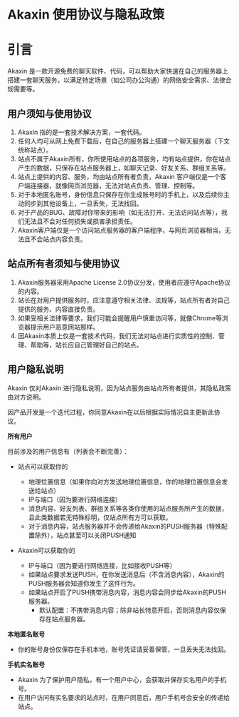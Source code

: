 # Akaxin 使用协议与隐私政策

引言
==

Akaxin 是一款开源免费的聊天软件、代码，可以帮助大家快速在自己的服务器上搭建一套聊天服务，以满足特定场景（如公司办公沟通）的网络安全需求、法律合规需要等。


用户须知与使用协议
----

1. Akaxin 指的是一套技术解决方案，一套代码。
2. 任何人均可从网上免费下载后，在自己的服务器上搭建一个聊天服务器（下文统称站点）。
3. 站点不属于Akaxin所有，你所使用站点的各项服务，均有站点提供，你在站点产生的数据，只保存在站点服务器上，如聊天记录、好友关系、群组关系等。
4. 站点上提供的内容、服务，均由站点所有者负责，Akaxin 客户端仅是一个客户端连接器，就像网页浏览器，无法对站点负责、管理、控制等。
5. 对于本地匿名账号，身份信息只保存在你生成账号时的手机上，以及后续你主动同步到其他设备上，一旦丢失，无法找回。
6. 对于产品的BUG、故障对你带来的影响（如无法打开、无法访问站点等），我们无法且不会对任何损失或损害承担责任。
7. Akaxin客户端仅是一个访问站点服务器的客户端程序，与网页浏览器相当，无法且不会站点内容负责。

站点所有者须知与使用协议
----

1. Akaxin服务器采用Apache License 2.0协议分发，使用者应遵守Apache协议的内容。
2. 站长在对用户提供服务时，应注意遵守相关法律、法规等，站点所有者对自己提供的服务、内容直接负责。
3. 如果受相关法律等要求，我们可能会提醒用户慎重访问等，就像Chrome等浏览器提示用户恶意网站那样。
4. 因Akaxin本质上仅是一套技术代码，我们无法对站点进行实质性的控制、管理、帮助等，站长应自己管理好自己的站点。

用户隐私说明
----

Akaxin 仅对Akaxin 进行隐私说明，因为站点服务由站点所有者提供，其隐私政策由对方说明。

因产品开发是一个迭代过程，你同意Akaxin在以后根据实际情况自主更新此协议。

**所有用户**

目前涉及的用户信息有（列表会不断完善）：

* 站点可以获取你的
  * 地理位置信息（如果你向对方发送地理位置信息，你的地理位置信息会发送给站点）
  * IP与端口（因为要进行网络连接）
  * 消息内容、好友列表、群组关系等各类你使用的站点服务所产生的数据，且此类数据若无特殊标明，仅站点所有方可以获取。
  * 对于消息内容，站点服务器并不会传递给Akaxin的PUSH服务器（特殊配置除外），站点甚至可以关闭PUSH通知

* Akaxin可以获取你的
  * IP与端口（因为要进行网络连接，比如接收PUSH等）
  * 如果站点要求发送PUSH，在你发送消息后（不含消息内容），Akaxin的PUSH服务器会知道你发生了这件行为。
  * 如果站点开启了PUSH携带消息内容，消息内容会同步给Akaxin的PUSH服务器。
    * 默认配置：不携带消息内容；除非站长特意开启，否则消息内容仅保存在站点服务器。
  
**本地匿名账号**

* 你的账号身份仅保存在手机本地，账号凭证请妥善保管，一旦丢失无法找回。

**手机实名账号**

* Akaxin 为了保护用户隐私，有一个用户中心，会获取并保存实名用户的手机号。
* 在用户访问有实名要求的站点时，在用户同意后，用户手机号会安全的传递给站点。



